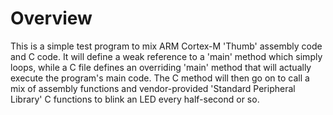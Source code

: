 # Overview

This is a simple test program to mix ARM Cortex-M 'Thumb' assembly code and C code. It will define a weak reference to a 'main' method which simply loops, while a C file defines an overriding 'main' method that will actually execute the program's main code. The C method will then go on to call a mix of assembly functions and vendor-provided 'Standard Peripheral Library' C functions to blink an LED every half-second or so.

